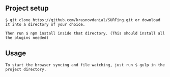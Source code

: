 
## Project setup
```
$ git clone https://github.com/krasnovdanial/SURFing.git or download it into a directory of your choice.
```

```
Then run $ npm install inside that directory. (This should install all the plugins needed)
```

## Usage
```
To start the browser syncing and file watching, just run $ gulp in the project directory.
```
